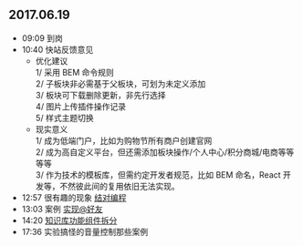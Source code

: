 ## 2017.06.19
* 09:09 到岗
* 10:40 快站反馈意见
  * 优化建议  
  1/ 采用 BEM 命令规则  
  2/ 子板块非必需基于父板块，可划为未定义添加  
  3/ 板块可下载删除更新，非先行选择  
  4/ 图片上传插件操作记录  
  5/ 样式主题切换  
  * 现实意义  
  1/ 成为低端门户，比如为购物节所有商户创建官网  
  2/ 成为高自定义平台，但还需添加板块操作/个人中心/积分商城/电商等等等等  
  3/ 作为技术的模板库，但需约定开发者规范，比如 BEM 命名，React 开发等，不然彼此间的复用依旧无法实现。
* 12:57 很有趣的现象 [结对编程](http://baike.baidu.com/item/%E7%BB%93%E5%AF%B9%E7%BC%96%E7%A8%8B)
* 13:03 案例 [实现@好友](https://foreverz133.github.io/demos/single/inputAtFriend.html)
* 14:20 [知识库功能组件拆分](https://github.com/foreverZ133/diary-of-work/blob/master/other/知识库功能组件拆分.md)
* 17:36 实验搞怪的音量控制那些案例